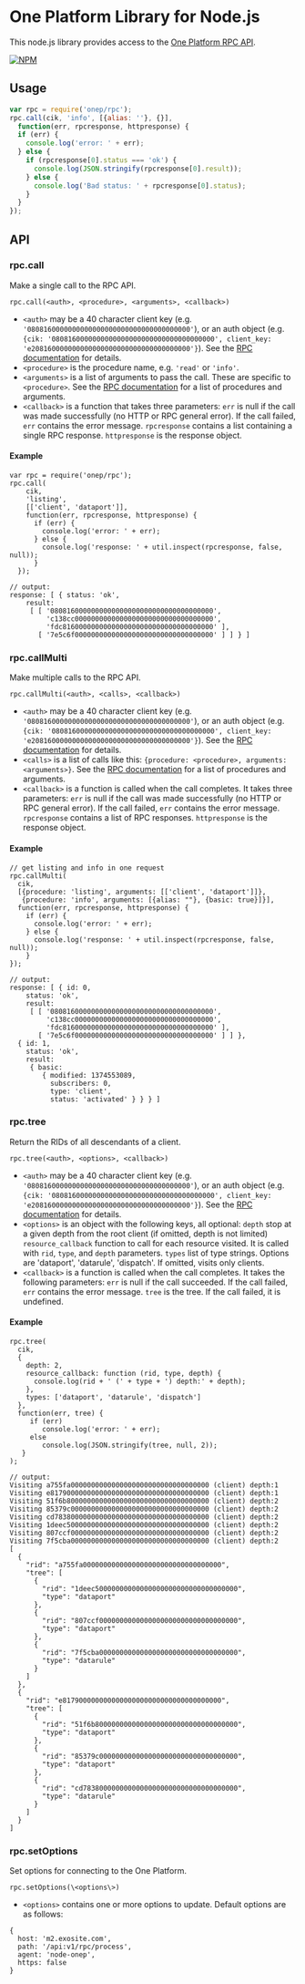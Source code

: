 # One Platform Library for Node.js

This node.js library provides access to the [One Platform RPC API](https://github.com/exosite/api/tree/master/rpc).

[![NPM](https://nodei.co/npm/onep.png)](https://nodei.co/npm/onep/) 


## Usage 

```javascript
var rpc = require('onep/rpc');
rpc.call(cik, 'info', [{alias: ''}, {}],
  function(err, rpcresponse, httpresponse) {
  if (err) {
    console.log('error: ' + err);  
  } else {
    if (rpcresponse[0].status === 'ok') {
      console.log(JSON.stringify(rpcresponse[0].result));
    } else {
      console.log('Bad status: ' + rpcresponse[0].status);
    }
  }
});

``` 


## API

### rpc.call

Make a single call to the RPC API. 

```
rpc.call(<auth>, <procedure>, <arguments>, <callback>)
```

- `<auth>` may be a 40 character client key (e.g. `'0808160000000000000000000000000000000000'`), or an auth object (e.g. `{cik: '0808160000000000000000000000000000000000', client_key: 'e208160000000000000000000000000000000000'}`). See the [RPC documentation](https://github.com/exosite/api/tree/master/rpc#authentication) for details.
- `<procedure>` is the procedure name, e.g. `'read'` or `'info'`. 
- `<arguments>` is a list of arguments to pass the call. These are specific to `<procedure>`. See the [RPC documentation](https://github.com/exosite/api/tree/master/rpc#procedures) for a list of procedures and arguments.
- `<callback>` is a function that takes three parameters: 
    `err` is null if the call was made successfully (no HTTP or RPC general error). If the call failed, `err` contains the error message.
    `rpcresponse` contains a list containing a single RPC response. 
    `httpresponse` is the response object.

#### Example

```
var rpc = require('onep/rpc');
rpc.call(
    cik,
    'listing',
    [['client', 'dataport']],
    function(err, rpcresponse, httpresponse) {
      if (err) {
        console.log('error: ' + err);
      } else {
        console.log('response: ' + util.inspect(rpcresponse, false, null));
      }
  });

// output: 
response: [ { status: 'ok',
    result: 
     [ [ '0808160000000000000000000000000000000000',
         'c138cc0000000000000000000000000000000000',
         'fdc8160000000000000000000000000000000000' ],
       [ '7e5c6f0000000000000000000000000000000000' ] ] } ]
```

### rpc.callMulti

Make multiple calls to the RPC API. 

```
rpc.callMulti(<auth>, <calls>, <callback>)
```

- `<auth>` may be a 40 character client key (e.g. `'0808160000000000000000000000000000000000'`), or an auth object (e.g. `{cik: '0808160000000000000000000000000000000000', client_key: 'e208160000000000000000000000000000000000'}`). See the [RPC documentation](https://github.com/exosite/api/tree/master/rpc#authentication) for details.
- `<calls>` is a list of calls like this: `{procedure: <procedure>, arguments: <arguments>}`. See the [RPC documentation](https://github.com/exosite/api/tree/master/rpc#procedures) for a list of procedures and arguments.
- `<callback>` is a function is called when the call completes. It takes three parameters: 
    `err` is null if the call was made successfully (no HTTP or RPC general error). If the call failed, `err` contains the error message.
    `rpcresponse` contains a list of RPC responses. 
    `httpresponse` is the response object.

#### Example

```
// get listing and info in one request
rpc.callMulti(
  cik,
  [{procedure: 'listing', arguments: [['client', 'dataport']]},
   {procedure: 'info', arguments: [{alias: ""}, {basic: true}]}],
  function(err, rpcresponse, httpresponse) {
    if (err) {
      console.log('error: ' + err);
    } else {
      console.log('response: ' + util.inspect(rpcresponse, false, null));
    }
});

// output:
response: [ { id: 0,
    status: 'ok',
    result: 
     [ [ '0808160000000000000000000000000000000000',
         'c138cc0000000000000000000000000000000000',
         'fdc8160000000000000000000000000000000000' ],
       [ '7e5c6f0000000000000000000000000000000000' ] ] },
  { id: 1,
    status: 'ok',
    result: 
     { basic: 
        { modified: 1374553089,
          subscribers: 0,
          type: 'client',
          status: 'activated' } } } ]
```

### rpc.tree

Return the RIDs of all descendants of a client.

```
rpc.tree(<auth>, <options>, <callback>)
```

- `<auth>` may be a 40 character client key (e.g. `'0808160000000000000000000000000000000000'`), or an auth object (e.g. `{cik: '0808160000000000000000000000000000000000', client_key: 'e208160000000000000000000000000000000000'}`). See the [RPC documentation](https://github.com/exosite/api/tree/master/rpc#authentication) for details.
- `<options>` is an object with the following keys, all optional:
    `depth`              stop at a given depth from the root client (if omitted, depth is not limited)
    `resource_callback`  function to call for each resource visited. It is called with `rid`, `type`, and `depth` parameters.
    `types`              list of type strings. Options are 'dataport', 'datarule', 'dispatch'. If omitted, visits only clients.
- `<callback>` is a function is called when the call completes. It takes the following parameters: 
    `err` is null if the call succeeded. If the call failed, `err` contains the error message.
    `tree` is the tree. If the call failed, it is undefined.

#### Example

```
rpc.tree(
  cik,
  {
    depth: 2,
    resource_callback: function (rid, type, depth) {
      console.log(rid + ' (' + type + ') depth:' + depth);
    },
    types: ['dataport', 'datarule', 'dispatch']
  },
  function(err, tree) { 
     if (err) 
        console.log('error: ' + err);
     else 
        console.log(JSON.stringify(tree, null, 2));
   }
);

// output:
Visiting a755fa0000000000000000000000000000000000 (client) depth:1
Visiting e817900000000000000000000000000000000000 (client) depth:1
Visiting 51f6b80000000000000000000000000000000000 (client) depth:2
Visiting 85379c0000000000000000000000000000000000 (client) depth:2
Visiting cd78380000000000000000000000000000000000 (client) depth:2
Visiting 1deec50000000000000000000000000000000000 (client) depth:2
Visiting 807ccf0000000000000000000000000000000000 (client) depth:2
Visiting 7f5cba0000000000000000000000000000000000 (client) depth:2
[
  {
    "rid": "a755fa0000000000000000000000000000000000",
    "tree": [
      {
        "rid": "1deec50000000000000000000000000000000000",
        "type": "dataport"
      },
      {
        "rid": "807ccf0000000000000000000000000000000000",
        "type": "dataport"
      },
      {
        "rid": "7f5cba0000000000000000000000000000000000",
        "type": "datarule"
      }
    ]
  },
  {
    "rid": "e817900000000000000000000000000000000000",
    "tree": [
      {
        "rid": "51f6b80000000000000000000000000000000000",
        "type": "dataport"
      },
      {
        "rid": "85379c0000000000000000000000000000000000",
        "type": "dataport"
      },
      {
        "rid": "cd78380000000000000000000000000000000000",
        "type": "datarule"
      }
    ]
  }
]
```

### rpc.setOptions

Set options for connecting to the One Platform.

```
rpc.setOptions(\<options\>)
```

- `<options>` contains one or more options to update. Default options are as follows:

```
{
  host: 'm2.exosite.com',
  path: '/api:v1/rpc/process',
  agent: 'node-onep',
  https: false 
}
```
